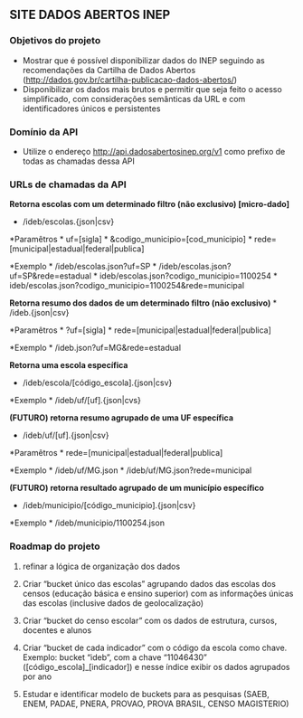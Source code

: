 
## **SITE DADOS ABERTOS INEP**

### Objetivos do projeto
* Mostrar que é possível disponibilizar dados do INEP seguindo as recomendações da Cartilha de Dados Abertos (http://dados.gov.br/cartilha-publicacao-dados-abertos/)
* Disponibilizar os dados mais brutos e permitir que seja feito o acesso simplificado, com considerações semânticas da URL e com identificadores únicos e persistentes

### Domínio da API

* Utilize o endereço http://api.dadosabertosinep.org/v1 como prefixo de todas as chamadas dessa API


### URLs de chamadas da API

**Retorna escolas com um determinado filtro (não exclusivo) [micro-dado]**
  * /ideb/escolas.{json|csv}
   
   *Paramêtros
    * uf=[sigla]
    * &codigo_municipio=[cod_municipio]
    * rede=[municipal|estadual|federal|publica]
   
   *Exemplo
    * /ideb/escolas.json?uf=SP 
    * /ideb/escolas.json?uf=SP&rede=estadual
    * ideb/escolas.json?codigo_municipio=1100254
    * ideb/escolas.json?codigo_municipio=1100254&rede=municipal

**Retorna resumo dos dados de um determinado filtro (não exclusivo)**
    * /ideb.{json|csv}
  
   *Paramêtros
    * ?uf=[sigla]
    * rede=[municipal|estadual|federal|publica]
  
   *Exemplo
    * /ideb.json?uf=MG&rede=estadual

**Retorna uma escola específica**
  * /ideb/escola/[código_escola].{json|csv}
  
   *Exemplo
    * /ideb/uf/[uf].{json|cvs}  

**(FUTURO) retorna resumo agrupado de uma UF específica**
  * /ideb/uf/[uf].{json|csv}
  
   *Paramêtros
    * rede=[municipal|estadual|federal|publica]
  
   *Exemplo
    * /ideb/uf/MG.json
    * /ideb/uf/MG.json?rede=municipal

**(FUTURO) retorna resultado agrupado de um município específico**
  * /ideb/municipio/[código_municipio].{json|csv}
     
   *Exemplo
    * /ideb/municipio/1100254.json

### Roadmap do projeto

1. refinar a lógica de organização dos dados

  1. Criar “bucket único das escolas” agrupando dados das escolas dos censos (educação básica e ensino superior) com as informações únicas das escolas (inclusive dados de geolocalização)
  1. Criar “bucket do censo escolar” com os dados de estrutura, cursos, docentes e alunos
  1. Criar “bucket de cada indicador” com o código da escola como chave. Exemplo: bucket “ideb”, com a chave “11046430” ([código_escola]_[indicador]) e nesse índice exibir os dados agrupados por ano
  1. Estudar e identificar modelo de buckets para as pesquisas (SAEB, ENEM, PADAE, PNERA, PROVAO, PROVA BRASIL, CENSO MAGISTERIO)
